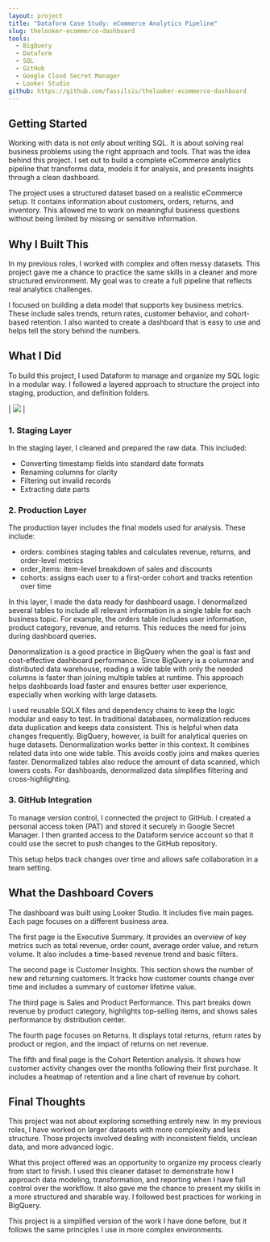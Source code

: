 ```yaml
---
layout: project
title: "Dataform Case Study: eCommerce Analytics Pipeline"
slug: thelooker-ecommerce-dashboard
tools:
  - BigQuery
  - Dataform
  - SQL
  - GitHub
  - Google Cloud Secret Manager
  - Looker Studio
github: https://github.com/fassilsis/thelooker-ecommerce-dashboard
---
```


## Getting Started

Working with data is not only about writing SQL. It is about solving real business problems using the right approach and tools. That was the idea behind this project. I set out to build a complete eCommerce analytics pipeline that transforms data, models it for analysis, and presents insights through a clean dashboard.

The project uses a structured dataset based on a realistic eCommerce setup. It contains information about customers, orders, returns, and inventory. This allowed me to work on meaningful business questions without being limited by missing or sensitive information.

## Why I Built This

In my previous roles, I worked with complex and often messy datasets. This project gave me a chance to practice the same skills in a cleaner and more structured environment. My goal was to create a full pipeline that reflects real analytics challenges.

I focused on building a data model that supports key business metrics. These include sales trends, return rates, customer behavior, and cohort-based retention. I also wanted to create a dashboard that is easy to use and helps tell the story behind the numbers.

## What I Did

To build this project, I used Dataform to manage and organize my SQL logic in a modular way. I followed a layered approach to structure the project into staging, production, and definition folders.

| ![](https://raw.githubusercontent.com/fassilsis/thelook-ecommerce-etl/main/thelook_etl.png) |

### 1. Staging Layer

In the staging layer, I cleaned and prepared the raw data. This included:

  - Converting timestamp fields into standard date formats
  - Renaming columns for clarity
  - Filtering out invalid records
  - Extracting date parts

### 2. Production Layer

The production layer includes the final models used for analysis. These include:

- orders: combines staging tables and calculates revenue, returns, and order-level metrics
- order_items: item-level breakdown of sales and discounts
- cohorts: assigns each user to a first-order cohort and tracks retention over time

In this layer, I made the data ready for dashboard usage. I denormalized several tables to include all relevant information in a single table for each business topic. For example, the orders table includes user information, product category, revenue, and returns. This reduces the need for joins during dashboard queries.

Denormalization is a good practice in BigQuery when the goal is fast and cost-effective dashboard performance. Since BigQuery is a columnar and distributed data warehouse, reading a wide table with only the needed columns is faster than joining multiple tables at runtime. This approach helps dashboards load faster and ensures better user experience, especially when working with large datasets.

I used reusable SQLX files and dependency chains to keep the logic modular and easy to test. In traditional databases, normalization reduces data duplication and keeps data consistent. This is helpful when data changes frequently. BigQuery, however, is built for analytical queries on huge datasets. Denormalization works better in this context. It combines related data into one wide table. This avoids costly joins and makes queries faster. Denormalized tables also reduce the amount of data scanned, which lowers costs. For dashboards, denormalized data simplifies filtering and cross-highlighting.

### 3. GitHub Integration

To manage version control, I connected the project to GitHub. I created a personal access token (PAT) and stored it securely in Google Secret Manager. I then granted access to the Dataform service account so that it could use the secret to push changes to the GitHub repository.

This setup helps track changes over time and allows safe collaboration in a team setting.

## What the Dashboard Covers

The dashboard was built using Looker Studio. It includes five main pages. Each page focuses on a different business area.

The first page is the Executive Summary. It provides an overview of key metrics such as total revenue, order count, average order value, and return volume. It also includes a time-based revenue trend and basic filters.

The second page is Customer Insights. This section shows the number of new and returning customers. It tracks how customer counts change over time and includes a summary of customer lifetime value.

The third page is Sales and Product Performance. This part breaks down revenue by product category, highlights top-selling items, and shows sales performance by distribution center.

The fourth page focuses on Returns. It displays total returns, return rates by product or region, and the impact of returns on net revenue.

The fifth and final page is the Cohort Retention analysis. It shows how customer activity changes over the months following their first purchase. It includes a heatmap of retention and a line chart of revenue by cohort.

## Final Thoughts

This project was not about exploring something entirely new. In my previous roles, I have worked on larger datasets with more complexity and less structure. Those projects involved dealing with inconsistent fields, unclean data, and more advanced logic.

What this project offered was an opportunity to organize my process clearly from start to finish. I used this cleaner dataset to demonstrate how I approach data modeling, transformation, and reporting when I have full control over the workflow. It also gave me the chance to present my skills in a more structured and sharable way. I followed best practices for working in BigQuery.

This project is a simplified version of the work I have done before, but it follows the same principles I use in more complex environments.
